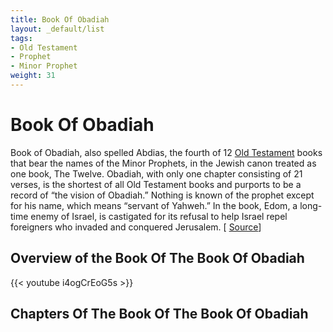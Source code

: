 ```yaml
---
title: Book Of Obadiah
layout: _default/list
tags:
- Old Testament
- Prophet
- Minor Prophet
weight: 31
---
```

# Book Of Obadiah
Book of Obadiah, also spelled Abdias, the fourth of 12 [Old Testament](/tags/old-testament/) books that bear the names of the Minor Prophets, in the Jewish canon treated as one book, The Twelve. Obadiah, with only one chapter consisting of 21 verses, is the shortest of all Old Testament books and purports to be a record of “the vision of Obadiah.” Nothing is known of the prophet except for his name, which means “servant of Yahweh.” In the book, Edom, a long-time enemy of Israel, is castigated for its refusal to help Israel repel foreigners who invaded and conquered Jerusalem. [ [Source](https://www.britannica.com/topic/Book-of-Obadiah)]
## Overview of the Book Of The Book Of Obadiah
{{< youtube i4ogCrEoG5s >}}
## Chapters Of The Book Of The Book Of Obadiah